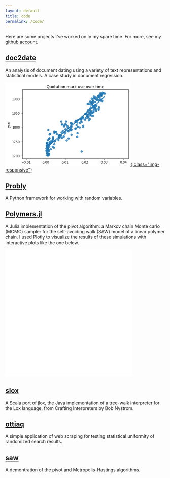 ```yaml
---
layout: default
title: code
permalink: /code/
---
```


Here are some projects I've worked on in my spare time.
For more, see my [github account](https://github.com/bencwallace/).

## [doc2date](https://github.com/bencwallace/doc2date/blob/master/doc2date.ipynb)

An analysis of document dating using a variety of text representations and statistical models.
A case study in document regression.

<!-- [![](/assets/zipf.png){:class="img-responsive"}](https://github.com/bencwallace/doc2date/blob/master/doc2date.ipynb) -->
[![](/assets/quotes.png){:class="img-responsive"}](https://github.com/bencwallace/doc2date/blob/master/doc2date.ipynb)

## [Probly](https://github.com/bencwallace/probly)

A Python framework for working with random variables.

## [Polymers.jl](https://github.com/bencwallace/Polymers.jl)

A Julia implementation of the pivot algorithm: a Markov chain Monte carlo (MCMC) sampler for the self-avoiding walk (SAW) model of a linear polymer chain. I used Plotly to visualize the results of these simulations with interactive plots like the one below.

<iframe width="400" height="400" frameborder="0" scrolling="no" src="//plot.ly/~bencwallace/16.embed"></iframe>

## [slox](https://github.com/bencwallace/slox)

A Scala port of jlox, the Java implementation of a tree-walk interpreter for the Lox language, from Crafting Interpreters by Bob Nystrom.

## [ottiaq](https://github.com/bencwallace/ottiaq/blob/master/ottiaq.ipynb)

A simple application of web scraping for testing statistical uniformity of randomized search results.

## [saw](https://github.com/bencwallace/saw/blob/master/saw-simulation.ipynb)

A demontration of the pivot and Metropolis-Hastings algorithms.
